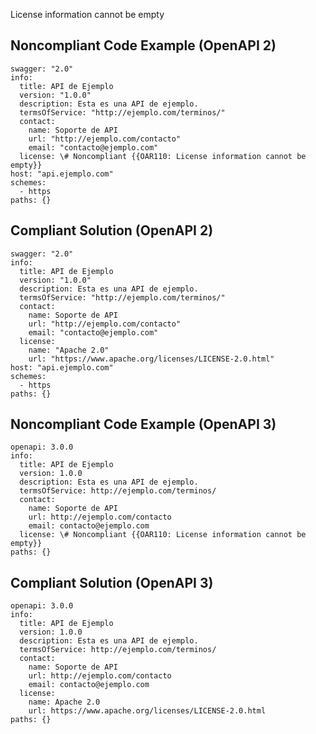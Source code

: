 License information cannot be empty

Noncompliant Code Example (OpenAPI 2)
-------------------------------------

    swagger: "2.0"
    info:
      title: API de Ejemplo
      version: "1.0.0"
      description: Esta es una API de ejemplo.
      termsOfService: "http://ejemplo.com/terminos/"
      contact:
        name: Soporte de API
        url: "http://ejemplo.com/contacto"
        email: "contacto@ejemplo.com"
      license: \# Noncompliant {{OAR110: License information cannot be empty}}
    host: "api.ejemplo.com"
    schemes:
      - https
    paths: {}

Compliant Solution (OpenAPI 2)
------------------------------

    swagger: "2.0"
    info:
      title: API de Ejemplo
      version: "1.0.0"
      description: Esta es una API de ejemplo.
      termsOfService: "http://ejemplo.com/terminos/"
      contact:
        name: Soporte de API
        url: "http://ejemplo.com/contacto"
        email: "contacto@ejemplo.com"
      license:
        name: "Apache 2.0"
        url: "https://www.apache.org/licenses/LICENSE-2.0.html"
    host: "api.ejemplo.com"
    schemes:
      - https
    paths: {}

Noncompliant Code Example (OpenAPI 3)
-------------------------------------

    openapi: 3.0.0
    info:
      title: API de Ejemplo
      version: 1.0.0
      description: Esta es una API de ejemplo.
      termsOfService: http://ejemplo.com/terminos/
      contact:
        name: Soporte de API
        url: http://ejemplo.com/contacto
        email: contacto@ejemplo.com
      license: \# Noncompliant {{OAR110: License information cannot be empty}}
    paths: {}

Compliant Solution (OpenAPI 3)
------------------------------

    openapi: 3.0.0
    info:
      title: API de Ejemplo
      version: 1.0.0
      description: Esta es una API de ejemplo.
      termsOfService: http://ejemplo.com/terminos/
      contact:
        name: Soporte de API
        url: http://ejemplo.com/contacto
        email: contacto@ejemplo.com
      license:
        name: Apache 2.0
        url: https://www.apache.org/licenses/LICENSE-2.0.html
    paths: {}